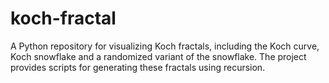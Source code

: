 # koch-fractal
A Python repository for visualizing Koch fractals, including the Koch curve, Koch snowflake and a randomized variant of the snowflake. The project provides scripts for generating these fractals using recursion.
